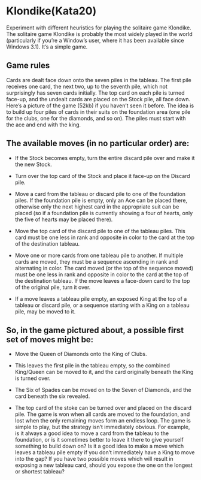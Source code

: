 # Klondike(Kata20)

Experiment with different heuristics for playing the solitaire game Klondike.
The solitaire game Klondike is probably the most widely played in the world (particularly if you’re a Window’s user, where it has been available since Windows 3.1). It’s a simple game.

## Game rules
Cards are dealt face down onto the seven piles in the tableau. The first pile receives one card, the next two, up to the seventh pile, which not surprisingly has seven cards initially. The top card on each pile is turned face-up, and the undealt cards are placed on the Stock pile, all face down. Here’s a picture of the game (52kb) if you haven’t seen it before.
The idea is to build up four piles of cards in their suits on the foundation area (one pile for the clubs, one for the diamonds, and so on). The piles must start with the ace and end with the king.

## The available moves (in no particular order) are:

 * If the Stock becomes empty, turn the entire discard pile over and make it the new Stock.
 
 * Turn over the top card of the Stock and place it face-up on the Discard pile.
 
* Move a card from the tableau or discard pile to one of the foundation piles. If the foundation pile is empty, only an Ace can be placed there, otherwise only the next highest card in the appropriate suit can be placed (so if a foundation pile is currently showing a four of hearts, only the five of hearts may be placed there).

 * Move the top card of the discard pile to one of the tableau piles. This card must be one less in rank and opposite in color to the card at the top of the destination tableau.
 
* Move one or more cards from one tableau pile to another. If multiple cards are moved, they must be a sequence ascending in rank and alternating in color. The card moved (or the top of the sequence moved) must be one less in rank and opposite in color to the card at the top of the destination tableau. If the move leaves a face-down card to the top of the original pile, turn it over.

* If a move leaves a tableau pile empty, an exposed King at the top of a tableau or discard pile, or a sequence starting with a King on a tableau pile, may be moved to it.

## So, in the game pictured about, a possible first set of moves might be:

* Move the Queen of Diamonds onto the King of Clubs.

* This leaves the first pile in the tableau empty, so the combined King/Queen can be moved to it, and the card originally beneath the King is turned over.

* The Six of Spades can be moved on to the Seven of Diamonds, and the card beneath the six revealed.

* The top card of the stoke can be turned over and placed on the discard pile.
The game is won when all cards are moved to the foundation, and lost when the only remaining moves form an endless loop.
The game is simple to play, but the strategy isn’t immediately obvious. For example, is it always a good idea to move a card from the tableau to the foundation, or is it sometimes better to leave it there to give yourself something to build down on? Is it a good idea to make a move which leaves a tableau pile empty if you don’t immediately have a King to move into the gap? If you have two possible moves which will result in exposing a new tableau card, should you expose the one on the longest or shortest tableau?
